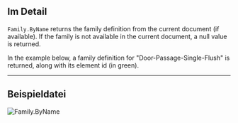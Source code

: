 ## Im Detail
`Family.ByName` returns the family definition from the current document (if available). If the family is not available in the current document, a null value is returned.

In the example below, a family definition for "Door-Passage-Single-Flush" is returned, along with its element id (in green).
___
## Beispieldatei

![Family.ByName](./Revit.Elements.Family.ByName_img.jpg)
